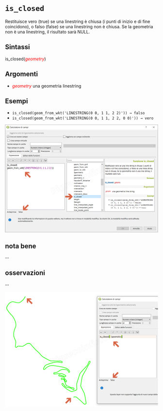 # `is_closed`

Restituisce vero (true) se una linestring è chiusa (i punti di inizio e di fine coincidono), o falso (false) se una linestring non è chiusa. Se la geometria non è una linestring, il risultato sarà NULL.

## Sintassi

is_closed(<span style="color:red;">_geometry_</span>)

## Argomenti

* <span style="color:red;">_geometry_</span> una geometria linestring

## Esempi

* `is_closed(geom_from_wkt('LINESTRING(0 0, 1 1, 2 2)')) → falso`
* `is_closed(geom_from_wkt('LINESTRING(0 0, 1 1, 2 2, 0 0)')) → vero`

![](/img/geometria/is_closed/is_closed1.png)

## nota bene

--

## osservazioni

--

![](/img/geometria/is_closed/is_closed2.png) 